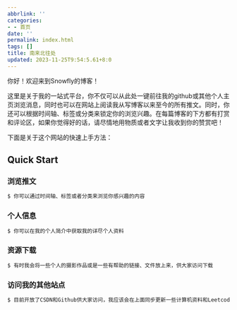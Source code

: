```yaml
---
abbrlink: ''
categories:
- - 首页
date: ''
permalink: index.html
tags: []
title: 南来北往处
updated: 2023-11-25T9:54:5.61+8:0
---
```

你好！欢迎来到Snowfly的博客！

这里是关于我的一站式平台，你不仅可以从此处一键前往我的github或其他个人主页浏览消息，同时也可以在网站上阅读我从写博客以来至今的所有推文。同时，你还可以根据时间轴、标签或分类来锁定你的浏览兴趣。在每篇博客的下方都有打赏和评论区，如果你觉得好的话，请尽情地用物质或者文字让我收到你的赞赏吧！

下面是关于这个网站的快速上手方法：

## Quick Start

### 浏览推文

```bash
$ 你可以通过时间轴、标签或者分类来浏览你感兴趣的内容
```

### 个人信息

```bash
$ 你可以在我的个人简介中获取我的详尽个人资料
```


### 资源下载

```bash
$ 有时我会将一些个人的摄影作品或是一些有帮助的链接、文件放上来，供大家访问下载
```


### 访问我的其他站点

```bash
$ 目前开放了CSDN和Github供大家访问，我应该会在上面同步更新一些计算机资料和Leetcode
```
